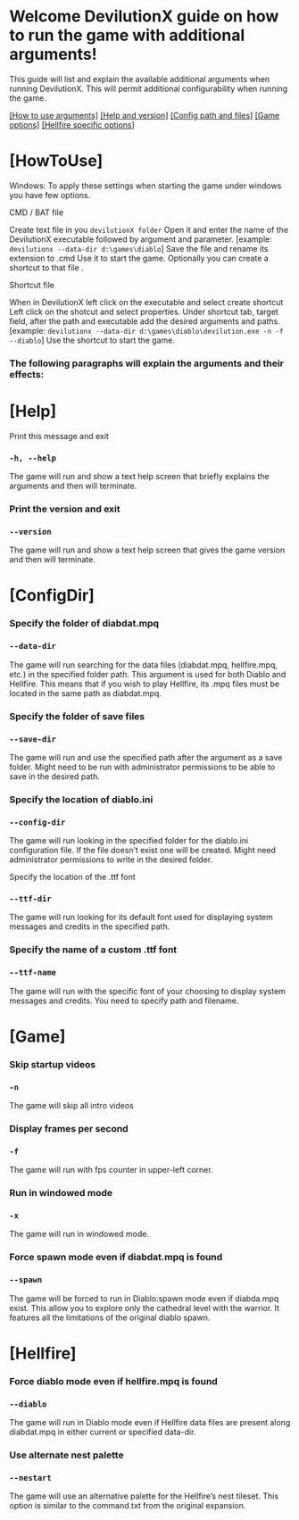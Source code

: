 # Welcome DevilutionX guide on how to run the game with additional arguments!

This guide will list and explain the available additional arguments when running DevilutionX. This will permit additional configurability when running the game.

[[How to use arguments]](#HowToUse)
[[Help and version]](#Help)
[[Config path and files]](#ConfigDir)
[[Game options]](#Game)
[[Hellfire specific options]](#Hellfire)

# [HowToUse]
Windows:
To apply these settings when starting the game under windows you have few options.


CMD / BAT file

Create text file in you `devilutionX folder`
Open it and enter the name of the DevilutionX executable followed by argument and parameter. [example: `devilutionx --data-dir d:\games\diablo`]
Save the file and rename its extension to .cmd
Use it to start the game.
Optionally you can create a shortcut to that file .


Shortcut file

When in DevilutionX left click on the executable and select create shortcut
Left click on the shotcut and select properties.
Under shortcut tab, target field, after the path and executable add the desired arguments and paths.
[example: `devilutionx --data-dir d:\games\diablo\devilution.exe -n -f --diablo`]
Use the shortcut to start the game.





### The following paragraphs will explain the arguments and their effects:

# [Help]


Print this message and exit
### `-h, --help`
The game will run and show a text help screen that briefly explains the arguments and then will terminate.


### Print the version and exit
### `--version`
The game will run and show a text help screen that gives the game version and then will terminate.


# [ConfigDir]


### Specify the folder of diabdat.mpq
### `--data-dir`
The game will run searching for the data files (diabdat.mpq, hellfire.mpq, etc.) in the specified folder path. This argument is used for both Diablo and Hellfire. This means that if you wish to play Hellfire, its .mpq  files must be located in the same path as diabdat.mpq.


### Specify the folder of save files
### `--save-dir `          
The game will run and use the specified path after the argument as a save folder. Might need to be run with administrator permissions to be able to save in the desired path.


### Specify the location of diablo.ini
### `--config-dir`
The game will run looking in the specified folder for the diablo.ini configuration file. If the file doesn’t exist one will be created. Might need administrator permissions to write in the desired folder.


Specify the location of the .ttf font
### `--ttf-dir`
The game will run looking for its default font used for displaying system messages and credits in the specified path.


### Specify the name of a custom .ttf font
### `--ttf-name`
The game will run with the specific font of your choosing to display system messages and credits. You need to specify path and filename.


# [Game]


### Skip startup videos
### `-n`
The game will skip all intro videos


### Display frames per second
### `-f`
The game will run with fps counter in upper-left corner.


### Run in windowed mode
### `-x`
The game will run in windowed mode.


### Force spawn mode even if diabdat.mpq is found
### `--spawn`
The game will be forced to run in Diablo:spawn mode even if diabda.mpq exist. This allow you to explore only the cathedral level with the warrior. It features all the limitations of the original diablo spawn.


# [Hellfire]


### Force diablo mode even if hellfire.mpq is found
### `--diablo`

The game will run in Diablo mode even if Hellfire data files are present along diabdat.mpq in either current or specified data-dir.


### Use alternate nest palette
### `--nestart`

The game will use an alternative palette for the Hellfire’s nest tileset. This option is similar to the command.txt from the original expansion.
